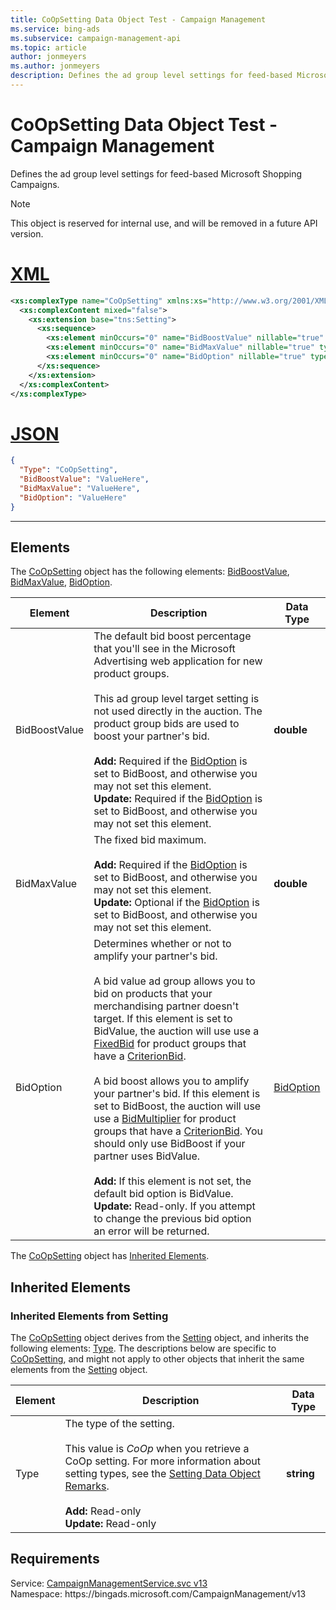 ```yaml
---
title: CoOpSetting Data Object Test - Campaign Management
ms.service: bing-ads
ms.subservice: campaign-management-api
ms.topic: article
author: jonmeyers
ms.author: jonmeyers
description: Defines the ad group level settings for feed-based Microsoft Shopping Campaigns.(test)
---
```

# CoOpSetting Data Object Test - Campaign Management
Defines the ad group level settings for feed-based Microsoft Shopping Campaigns.

> [!NOTE]
> This object is reserved for internal use, and will be removed in a future API version.  

# [XML](#tab/xml)

```xml
<xs:complexType name="CoOpSetting" xmlns:xs="http://www.w3.org/2001/XMLSchema">
  <xs:complexContent mixed="false">
    <xs:extension base="tns:Setting">
      <xs:sequence>
        <xs:element minOccurs="0" name="BidBoostValue" nillable="true" type="xs:double" />
        <xs:element minOccurs="0" name="BidMaxValue" nillable="true" type="xs:double" />
        <xs:element minOccurs="0" name="BidOption" nillable="true" type="tns:BidOption" />
      </xs:sequence>
    </xs:extension>
  </xs:complexContent>
</xs:complexType>
```

# [JSON](#tab/json)

```json
{
  "Type": "CoOpSetting",
  "BidBoostValue": "ValueHere",
  "BidMaxValue": "ValueHere",
  "BidOption": "ValueHere"
}
```

-----

## <a name="elements"></a>Elements

The [CoOpSetting](coopsetting.md) object has the following elements: [BidBoostValue](#bidboostvalue), [BidMaxValue](#bidmaxvalue), [BidOption](#bidoption).

|Element|Description|Data Type|
|-----------|---------------|-------------|
|<a name="bidboostvalue"></a>BidBoostValue|The default bid boost percentage that you'll see in the Microsoft Advertising web application for new product groups.<br/><br/>This ad group level target setting is not used directly in the auction. The product group bids are used to boost your partner's bid.<br/><br/>**Add:** Required if the [BidOption](#bidoption) is set to BidBoost, and otherwise you may not set this element.<br/>**Update:** Required if the [BidOption](#bidoption) is set to BidBoost, and otherwise you may not set this element.|**double**|
|<a name="bidmaxvalue"></a>BidMaxValue|The fixed bid maximum.<br/><br/>**Add:** Required if the [BidOption](#bidoption) is set to BidBoost, and otherwise you may not set this element.<br/>**Update:** Optional if the [BidOption](#bidoption) is set to BidBoost, and otherwise you may not set this element.|**double**|
|<a name="bidoption"></a>BidOption|Determines whether or not to amplify your partner's bid.<br/><br/>A bid value ad group allows you to bid on products that your merchandising partner doesn't target. If this element is set to BidValue, the auction will use use a [FixedBid](fixedbid.md) for product groups that have a [CriterionBid](biddableadgroupcriterion.md#criterionbid).<br/><br/>A bid boost allows you to amplify your partner's bid. If this element is set to BidBoost, the auction will use use a [BidMultiplier](bidmultiplier.md) for product groups that have a [CriterionBid](biddableadgroupcriterion.md#criterionbid). You should only use BidBoost if your partner uses BidValue.<br/><br/>**Add:** If this element is not set, the default bid option is BidValue.<br/>**Update:** Read-only. If you attempt to change the previous bid option an error will be returned.|[BidOption](bidoption.md)|

The [CoOpSetting](coopsetting.md) object has [Inherited Elements](#inheritedelements).

## <a name="inheritedelements"></a>Inherited Elements

### <a name="inheritedelementssetting"></a>Inherited Elements from Setting
The [CoOpSetting](coopsetting.md) object derives from the [Setting](setting.md) object, and inherits the following elements: [Type](#type). The descriptions below are specific to [CoOpSetting](coopsetting.md), and might not apply to other objects that inherit the same elements from the [Setting](setting.md) object.  

|Element|Description|Data Type|
|-----------|---------------|-------------|
|<a name="type"></a>Type|The type of the setting.<br/><br/>This value is *CoOp* when you retrieve a CoOp setting. For more information about setting types, see the [Setting Data Object Remarks](setting.md#remarks).<br/><br/>**Add:** Read-only<br/>**Update:** Read-only|**string**|

## Requirements
Service: [CampaignManagementService.svc v13](https://campaign.api.bingads.microsoft.com/Api/Advertiser/CampaignManagement/v13/CampaignManagementService.svc)  
Namespace: https\://bingads.microsoft.com/CampaignManagement/v13  

